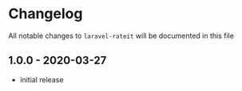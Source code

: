 # Changelog

All notable changes to `laravel-rateit` will be documented in this file

## 1.0.0 - 2020-03-27

- initial release
